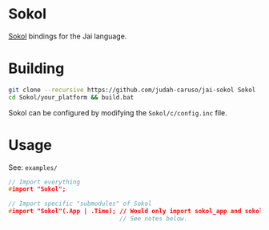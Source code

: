 # Sokol

[Sokol](https://github.com/floooh/sokol) bindings for the Jai language.

# Building

```sh
git clone --recursive https://github.com/judah-caruso/jai-sokol Sokol
cd Sokol/your_platform && build.bat
```

Sokol can be configured by modifying the `Sokol/c/config.inc` file.

# Usage

See: `examples/`

```c
// Import everything
#import "Sokol";

// Import specific "submodules" of Sokol
#import "Sokol"(.App | .Time); // Would only import sokol_app and sokol_time
                               // See notes below.
```